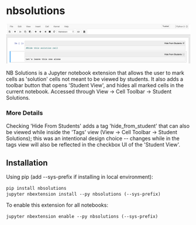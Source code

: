 # nbsolutions

![Screenshot](Screenshot.png)

NB Solutions is a Jupyter notebook extension that allows the user to mark cells
as 'solution' cells not meant to be viewed by students. It also adds a toolbar
button that opens 'Student View', and hides all marked cells in the current
notebook. Accessed through View -> Cell Toolbar -> Student Solutions.

### More Details

Checking 'Hide From Students' adds a tag 'hide_from_student' that can also be
viewed while inside the 'Tags' view (View -> Cell Toolbar -> Student Solutions);
this was an intentional design choice -- changes while in the tags view will
also be reflected in the checkbox UI of the 'Student View'.

## Installation

Using pip (add --sys-prefix if installing in local environment):

```
pip install nbsolutions
jupyter nbextension install --py nbsolutions (--sys-prefix)
```

To enable this extension for all notebooks:

```
jupyter nbextension enable --py nbsolutions (--sys-prefix)
```
